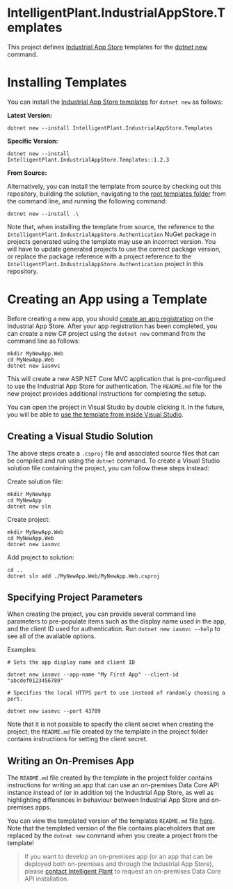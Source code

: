 ﻿# IntelligentPlant.IndustrialAppStore.Templates

This project defines [Industrial App Store](https://appstore.intelligentplant.com) templates for the [dotnet new](https://docs.microsoft.com/en-us/dotnet/core/tools/dotnet-new) command.


# Installing Templates

You can install the [Industrial App Store templates](https://www.nuget.org/packages/IntelligentPlant.IndustrialAppStore.Templates) for `dotnet new` as follows:

__Latest Version:__

```
dotnet new --install IntelligentPlant.IndustrialAppStore.Templates
```

__Specific Version:__

```
dotnet new --install IntelligentPlant.IndustrialAppStore.Templates::1.2.3
```

__From Source:__

Alternatively, you can install the template from source by checking out this repository, building the solution, navigating to the [root templates folder](/src/IntelligentPlant.IndustrialAppStore.Templates) from the command line, and running the following command:

```
dotnet new --install .\
```

Note that, when installing the template from source, the reference to the `IntelligentPlant.IndustrialAppStore.Authentication` NuGet package in projects generated using the template may use an incorrect version. You will have to update generated projects to use the correct package version, or replace the package reference with a project reference to the `IntelligentPlant.IndustrialAppStore.Authentication` project in this repository.


# Creating an App using a Template

Before creating a new app, you should [create an app registration](https://appstore.intelligentplant.com/Developer/AddApplication) on the Industrial App Store. After your app registration has been completed, you can create a new C# project using the `dotnet new` command from the command line as follows:

```
mkdir MyNewApp.Web
cd MyNewApp.Web
dotnet new iasmvc
```

This will create a new ASP.NET Core MVC application that is pre-configured to use the Industrial App Store for authentication. The `README.md` file for the new project provides additional instructions for completing the setup.

You can open the project in Visual Studio by double clicking it. In the future, you will be able to [use the template from inside Visual Studio](https://devblogs.microsoft.com/dotnet/net-cli-templates-in-visual-studio/).


## Creating a Visual Studio Solution

The above steps create a `.csproj` file and associated source files that can be compiled and run using the `dotnet` command. To create a Visual Studio solution file containing the project, you can follow these steps instead:

Create solution file:

```
mkdir MyNewApp
cd MyNewApp
dotnet new sln
```

Create project:

```
mkdir MyNewApp.Web
cd MyNewApp.Web
dotnet new iasmvc
```

Add project to solution:

```
cd ..
dotnet sln add ./MyNewApp.Web/MyNewApp.Web.csproj
```

## Specifying Project Parameters

When creating the project, you can provide several command line parameters to pre-populate items such as the display name used in the app, and the client ID used for authentication. Run `dotnet new iasmvc --help` to see all of the available options. 

Examples:

```
# Sets the app display name and client ID

dotnet new iasmvc --app-name "My First App" --client-id "abcdef0123456789"
```

```
# Specifies the local HTTPS port to use instead of randomly choosing a port.

dotnet new iasmvc --port 43789
```

Note that it is not possible to specify the client secret when creating the project; the `README.md` file created by the template in the project folder contains instructions for setting the client secret.


## Writing an On-Premises App

The `README.md` file created by the template in the project folder contains instructions for writing an app that can use an on-premises Data Core API instance instead of (or in addition to) the Industrial App Store, as well as highlighting differences in behaviour between Industrial App Store and on-premises apps. 

You can view the templated version of the templates `README.md` file [here](./templates/iasmvc/README.md). Note that the templated version of the file contains placeholders that are replaced by the `dotnet new` command when you create a project from the template!

> If you want to develop an on-premises app (or an app that can be deployed both on-premises and through the Industrial App Store), please [contact Intelligent Plant](https://www.intelligentplant.com/contact-us) to request an on-premises Data Core API installation.
